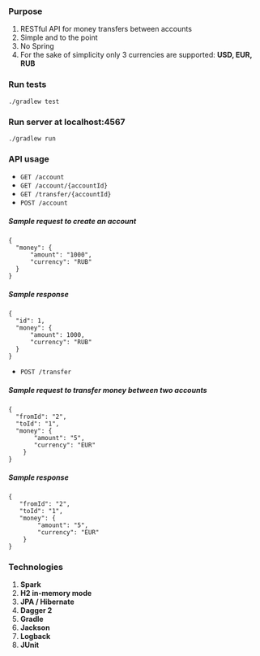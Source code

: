 ### Purpose
1. RESTful API for money transfers between accounts
2. Simple and to the point
3. No Spring
4. For the sake of simplicity only 3 currencies are supported: **USD, EUR, RUB**
### Run tests
```
./gradlew test
```
### Run server at localhost:4567
```
./gradlew run
```
### API usage
* ```GET /account ```
* ```GET /account/{accountId}```
* ```GET /transfer/{accountId} ```
* ```POST /account ```
##### Sample request to create an account
    {
      "money": {
          "amount": "1000",
          "currency": "RUB"
      }
    }
##### Sample response
    {
      "id": 1,
      "money": {
          "amount": 1000,
          "currency": "RUB"
      }
    } 
* ```POST /transfer ```
##### Sample request to transfer money between two accounts
    {
      "fromId": "2",
      "toId": "1",
      "money": {
           "amount": "5",
           "currency": "EUR"
        }
    }
##### Sample response
    {
       "fromId": "2",
       "toId": "1",
       "money": {
            "amount": "5",
            "currency": "EUR"
        }
    }

### Technologies
1. **Spark**
2. **H2 in-memory mode**
3. **JPA / Hibernate**
4. **Dagger 2**
5. **Gradle**
6. **Jackson**
7. **Logback**
8. **JUnit**
